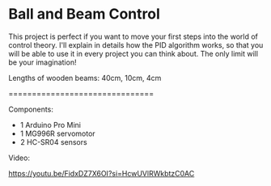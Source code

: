 # Ball and Beam Control

This project is perfect if you want to move your first steps into the world of control theory.
I'll explain in details how the PID algorithm works, so that you will be able to use it in every project you can think about. 
The only limit will be your imagination!

Lengths of wooden beams: 40cm, 10cm, 4cm

===============================

Components:

- 1 Arduino Pro Mini
- 1 MG996R servomotor
- 2 HC-SR04 sensors

Video:

https://youtu.be/FidxDZ7X6OI?si=HcwUVlRWkbtzC0AC
